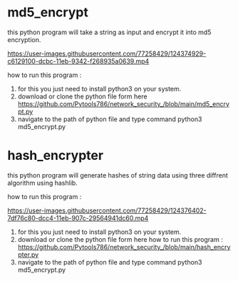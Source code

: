 # md5_encrypt
this python program will take a string as input and encrypt it into md5 encryption.

https://user-images.githubusercontent.com/77258429/124374929-c6129100-dcbc-11eb-9342-f268935a0639.mp4



how to run this program :

1) for this you just need to install python3 on your system.
2) download or clone the python file form here https://github.com/Pytools786/network_security_/blob/main/md5_encrypt.py
3) navigate to the path of python file and type command python3 md5_encrypt.py


# hash_encrypter
this python program will generate hashes of string data using three diffrent algorithm using hashlib.

how to run this program :


https://user-images.githubusercontent.com/77258429/124376402-7df76c80-dcc4-11eb-907c-29564941dc60.mp4

1) for this you just need to install python3 on your system.
2) download or clone the python file form here how to run this program : https://github.com/Pytools786/network_security_/blob/main/hash_encrypter.py
3) navigate to the path of python file and type command python3 md5_encrypt.py


